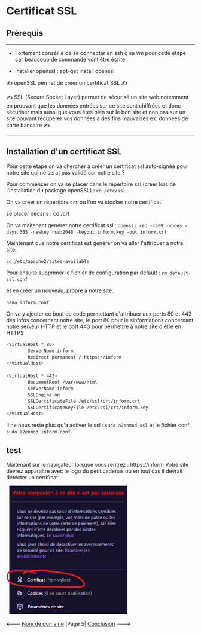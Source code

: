 # Certificat SSL

## Prérequis

--------------

- Fortement conséillé de se connecter en ssh ç sa vm pour cette étape car beaucoup de commande vont être écrite

- installer openssl : apt-get install openssl

✍️ openSSL permet de créer un certificat SSL ✍️

✍️ SSL (Secure Socket Layer) permet de sécurisé un site web notemment en prouvant que les données entrées sur ce site sont chiffrées et donc sécuriser
mais aussi que vous êtes bien sur le bon site et non pas sur un site pouvant récupérer vos données à des fins mauvaises ex: données de carte bancaire ✍️

--------------

## Installation d'un certificat SSL

Pour cette étape on va chercher à créer un certificat ssl auto-signée pour notre site qui ne serat pas validé car notre site ?

Pour commencer on va se placer dans le répértoire ssl (créer lors de l'installation du package openSSL) : `cd /etc/ssl`

On va créer un répértoire `crt` ou l'on va stocker notre certificat

se placer dedans : cd /crt

On va maitenant générer notre certificat ssl : 
``openssl req -x509 -nodes -days 365 -newkey rsa:2048 -keyout inform.key -out inform.crt`` 

Maintenant que notre certificat est générer on va aller l'attribuer à notre site.

`cd /etc/apache2/sites-available `

Pour ensuite supprimer le fichier de configuration par défault : `rm default-ssl.conf`

et en créer un nouveau, propre à notre site.

``nano inform.conf``

On va y ajouter ce bout de code permettant d'attribuer aux ports 80 et 443 des infos concernant notre site, le port 80 pour le sinformations concernant notre serveur HTTP et le port 443 pour permettre à notre site d'être en HTTPS

````sh 
<VirtualHost *:80>
        ServerName inform
        Redirect permanent / https://inform
</VirtualHost>

<VirtualHost *:443>
        DocumentRoot /var/www/html
        ServerName inform
        SSLEngine on
        SSLCertificateFile /etc/ssl/crt/inform.crt
        SSLCertificateKeyFile /etc/ssl/crt/inform.key
</VirtualHost>
````

Il ne nous reste plus qu'a activer le ssl : `sudo a2enmod ssl` et le fichier conf `sudo a2enmod inform.conf`

## test

Maitenant sur le navigateur lorsque vous rentrez : https://inform
Votre site devrez apparaître avec le logo du petit cadenas ou en tout cas il devrait détécter un certificat

![](../Screens/2021-10-05-220851.png)

<--- [Nom de domaine](DNS.md) |Page 5| [Conclusion](Conclusion.md) --->